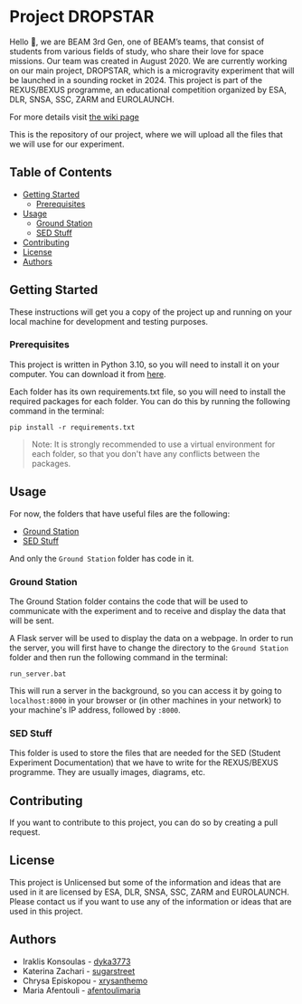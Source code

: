 <!-- omit in toc -->
# Project DROPSTAR

Hello 👋, we are BEAM 3rd Gen, one of BEAM’s teams, that consist of students from various fields of study, who share their love for space missions.
Our team was created in August 2020.
We are currently working on our main project, DROPSTAR, which is a microgravity experiment that will be launched in a sounding rocket in 2024.
This project is part of the REXUS/BEXUS programme, an educational competition organized by ESA, DLR, SNSA, SSC, ZARM and EUROLAUNCH.

For more details visit [the wiki page](https://github.com/dyka3773/Beam-3rd-Gen-Project/wiki)

This is the repository of our project, where we will upload all the files that we will use for our experiment.

<!-- omit in toc -->
## Table of Contents

- [Getting Started](#getting-started)
  - [Prerequisites](#prerequisites)
- [Usage](#usage)
  - [Ground Station](#ground-station)
  - [SED Stuff](#sed-stuff)
- [Contributing](#contributing)
- [License](#license)
- [Authors](#authors)


## Getting Started

These instructions will get you a copy of the project up and running on your local machine for development and testing purposes.

### Prerequisites

This project is written in Python 3.10, so you will need to install it on your computer.
You can download it from [here](https://www.python.org/downloads/).

Each folder has its own requirements.txt file, so you will need to install the required packages for each folder.
You can do this by running the following command in the terminal:

```
pip install -r requirements.txt
```
> Note: It is strongly recommended to use a virtual environment for each folder, so that you don't have any conflicts between the packages.


## Usage

For now, the folders that have useful files are the following:
- [Ground Station](./Ground%20Station/)
- [SED Stuff](./SED%20Stuff/)

And only the `Ground Station` folder has code in it.

### Ground Station

The Ground Station folder contains the code that will be used to communicate with the experiment and to receive and display the data that will be sent.

A Flask server will be used to display the data on a webpage.
In order to run the server, you will first have to change the directory to the `Ground Station` folder and then run the following command in the terminal:

```
run_server.bat
```

This will run a server in the background, so you can access it by going to `localhost:8000` in your browser or (in other machines in your network) to your machine's IP address, followed by `:8000`.

### SED Stuff

This folder is used to store the files that are needed for the SED (Student Experiment Documentation) that we have to write for the REXUS/BEXUS programme.
They are usually images, diagrams, etc.


## Contributing

If you want to contribute to this project, you can do so by creating a pull request.


## License

This project is Unlicensed but some of the information and ideas that are used in it are licensed by ESA, DLR, SNSA, SSC, ZARM and EUROLAUNCH.
Please contact us if you want to use any of the information or ideas that are used in this project.


## Authors

- Iraklis Konsoulas - [dyka3773](https://github.com/dyka3773)
- Katerina Zachari - [sugarstreet](https://github.com/sugarstreet)
- Chrysa Episkopou - [xrysanthemo](https://github.com/xrysanthemo)
- Maria Afentouli - [afentoulimaria](https://github.com/afentoulimaria)